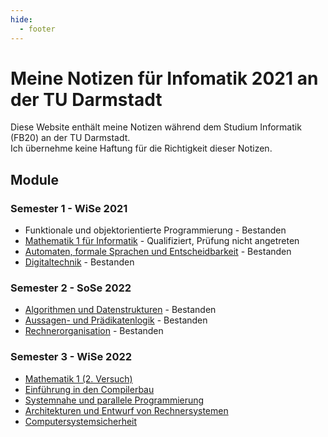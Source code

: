 ```yaml
---
hide:
  - footer
---
```


# Meine Notizen für Infomatik 2021 an der TU Darmstadt
Diese Website enthält meine Notizen während dem Studium Informatik (FB20) an der TU Darmstadt.  
Ich übernehme keine Haftung für die Richtigkeit dieser Notizen.


## Module
### Semester 1 - WiSe 2021
- Funktionale und objektorientierte Programmierung - Bestanden
- [Mathematik 1 für Informatik](./2021%20-%20WiSe/Mathematik%201/1.%20Grundbegriffe/1.1_aussagen.md) - Qualifiziert, Prüfung nicht angetreten
- [Automaten, formale Sprachen und Entscheidbarkeit](./2021%20-%20WiSe/Automaten%2C%20formale%20Sprachen%20und%20Entscheidbarkeit/1_22.10.2021.md) - Bestanden
- [Digitaltechnik](./2021%20-%20WiSe/Digitaltechnik/1_20.10.2021.md) - Bestanden

### Semester 2 - SoSe 2022
- [Algorithmen und Datenstrukturen](./2022%20-%20SoSe/Algorithmen%20und%20Datenstrukturen/0_asymptotic_complexity.md) - Bestanden
- [Aussagen- und Prädikatenlogik](./2022%20-%20SoSe/Aussagen-%20und%20Pr%C3%A4dikatenlogik/1_11.04.2022.md) - Bestanden
- [Rechnerorganisation](./2022%20-%20SoSe/Rechnerorganisation/1_11.04.2022.md) - Bestanden

### Semester 3 - WiSe 2022
- [Mathematik 1 (2. Versuch)](./2022%20-%20WiSe/Mathematik%201/1.%20Grundbegriffe/1.1_aussagen.md) 
- [Einführung in den Compilerbau](./2022%20-%20WiSe/Einf%C3%BChrung%20in%20den%20Compilerbau/1.md)
- [Systemnahe und parallele Programmierung](./2022%20-%20WiSe/Systemnahe%20und%20parallele%20Programmierung/1_18.10.2022.md)
- [Architekturen und Entwurf von Rechnersystemen](./2022%20-%20WiSe/Architekturen%20und%20Entwurf%20von%20Rechnersystemen/1_19.10.2022.md)
- [Computersystemsicherheit](./2022%20-%20WiSe/Computersystemsicherheit/1_21.10.2022.md)

